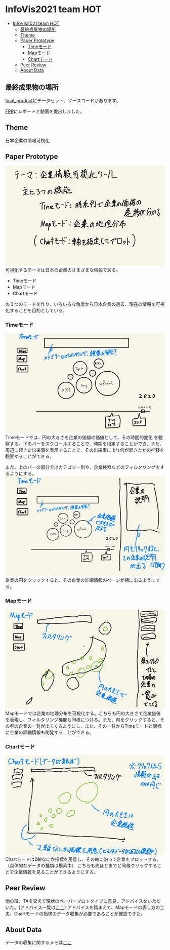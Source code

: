 # InfoVis2021 team HOT

- [InfoVis2021 team HOT](#infovis2021-team-hot)
  - [最終成果物の場所](#最終成果物の場所)
  - [Theme](#theme)
  - [Paper Prototype](#paper-prototype)
    - [Timeモード](#timeモード)
    - [Mapモード](#mapモード)
    - [Chartモード](#chartモード)
  - [Peer Review](#peer-review)
  - [About Data](#about-data)

## 最終成果物の場所

[final_product](final_product/)にデータセット、ソースコードがあります。

[FPR](FPR/)にレポートと動画を提出しました。

## Theme
日本企業の情報可視化

<!-- ## 進捗
| 日付 | やったこと |
| :--- | :--- |
| ~12/2 | テーマ決め([議事録](./doc/themeLog.md))
| 12/2 | [Paper Prototype](#paper-prototype)の作成 |
| 12/6 | プロジェクトの開始、[ピアレビュー](#peer-review)、[データ収集](#about-data)の開始<br><br>孫：時価総額のデータスクレイピング、バブルチャートの雛形作成<br><br>大神：株価のデータスクレイピング<br><br>櫻井：README.mdなどドキュメントの整理、作成 |
| 12/7 | Hand-on課題と併せて既存のバブルチャートに自分達が使いそうな機能を追加し、コードの書き方を模索した<br><br>孫：時価総額のデータスクレイピングの続き、既存のバブルチャートにカテゴリーごとに出すカテゴリーを選べるようにした<br><br>大神：既存のバブルチャートにスクロールで大きさが変わる機能の追加（企業の時系列データの可視化に使用）<br><br>櫻井：既存のバブルチャートに円をクリックすることでサイドに詳細情報が出るような形にした。CSSのフレームワークを導入した|
| 12/9 | 今後の実装方針、データ、データ収集、役割分担などを話し合った([議事録](./doc/discussion1209.md))。議事録をとりながら**3人で**メチャクチャ議論しました！ <br><br>孫：時価総額のデータスクレイピングコードのバグ修正、集めたデータを加工するコードの記述(具体的にはマージする)<br><br>大神：バブルチャートで時間軸を追加して動かすことを可能にした、時価総額のデータスクレイピング、会社情報が入ったcsvに関してデータ処理を行う<br><br>櫻井：ドキュメントの整理、openworkからのデータスクレイピングの開始 |
| 12/13 ||
| 12/14 ||
| 12/16 ||
| 12/20 || -->

## Paper Prototype
![Paper Prototype](img/paperprototype1.jpg)
可視化するテーマは日本の企業のさまざまな情報である。
- Timeモード
- Mapモード
- Chartモード

の３つのモードを作り、いろいろな角度から日本企業の過去、現在の情報を可視化することを目的としている。

### Timeモード
![Paper Prototype](img/paperprototype2.jpg)
Timeモードでは、円の大きさを企業の価値の価値として、その時間的変化
を観察する。下のバーをスクロールすることで、時期を指定することができ、また、周辺に起きた出来事を表示することで、その出来事により何が起きたかの推移を観察することができる。

また、上のバーの部分ではカテゴリー別や、企業検索などのフィルタリングをするようにする。
![Paper Prototype](img/paperprototype3.jpg)
企業の円をクリックすると、その企業の詳細情報のページが横に出るようにする。

### Mapモード
![Paper Prototype](img/paperprototype4.jpg)
Mapモードでは企業の地理分布を可視化する。こちらも円の大きさで企業価値を表現し、フィルタリング機能も同様につける。また、県をクリックすると、その県の企業の一覧が出てくるようにし、また、その一覧からTimeモードと同様に企業の詳細情報も閲覧することができる。

### Chartモード
![Paper Prototype](img/paperprototype5.jpg)
Chartモードは2軸なにか指標を用意し、その軸に沿って企業をプロットする。（具体的なデータの種類は模索中）
こちらも先ほどまでと同様クリックすることで企業情報を見ることができるようにする。

## Peer Review
他の班、TAを交えて現状のペーパープロトタイプに意見、アドバイスをいただいた。(アドバイス一覧は[ここ](./doc/PeerReview.md))
アドバイスを踏まえて、Mapモードの表し方の工夫、Chartモードの指標のデータ収集が必要であることが確認できた。

## About Data
データの収集に関するメモは[ここ](./doc/DataCollection.md)
